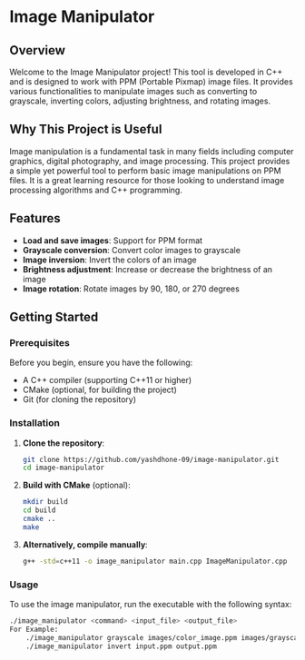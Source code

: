 # Image Manipulator

## Overview
Welcome to the Image Manipulator project! This tool is developed in C++ and is designed to work with PPM (Portable Pixmap) image files. It provides various functionalities to manipulate images such as converting to grayscale, inverting colors, adjusting brightness, and rotating images.

## Why This Project is Useful
Image manipulation is a fundamental task in many fields including computer graphics, digital photography, and image processing. This project provides a simple yet powerful tool to perform basic image manipulations on PPM files. It is a great learning resource for those looking to understand image processing algorithms and C++ programming.

## Features
- **Load and save images**: Support for PPM format
- **Grayscale conversion**: Convert color images to grayscale
- **Image inversion**: Invert the colors of an image
- **Brightness adjustment**: Increase or decrease the brightness of an image
- **Image rotation**: Rotate images by 90, 180, or 270 degrees

## Getting Started

### Prerequisites
Before you begin, ensure you have the following:
- A C++ compiler (supporting C++11 or higher)
- CMake (optional, for building the project)
- Git (for cloning the repository)

### Installation
1. **Clone the repository**:
    ```sh
    git clone https://github.com/yashdhone-09/image-manipulator.git
    cd image-manipulator
    ```

2. **Build with CMake** (optional):
    ```sh
    mkdir build
    cd build
    cmake ..
    make
    ```

3. **Alternatively, compile manually**:
    ```sh
    g++ -std=c++11 -o image_manipulator main.cpp ImageManipulator.cpp
    ```

### Usage
To use the image manipulator, run the executable with the following syntax:

```sh
./image_manipulator <command> <input_file> <output_file>
For Example:
    ./image_manipulator grayscale images/color_image.ppm images/grayscale_image.ppm
    ./image_manipulator invert input.ppm output.ppm

